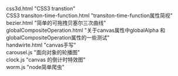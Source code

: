 css3d.html "CSS3 transtion"<br/>
CSS3  transiton-time-function.html "transiton-time-function属性简视"<br/>
bezier.html "简单的可拖拽贝塞尔三次曲线"<br/>
globalCompositeOperation.html "关于canvas属性中globalAlpha 和 globalCompositeOperation属性的一些测试"<br/>
handwirte.html "canvas手写"<br/>
carousel.js "面向对象的轮播图"<br/>
clock.js "canvas 的倒计时特效图"<br/>
worm.js "node简单爬虫"<br/>
